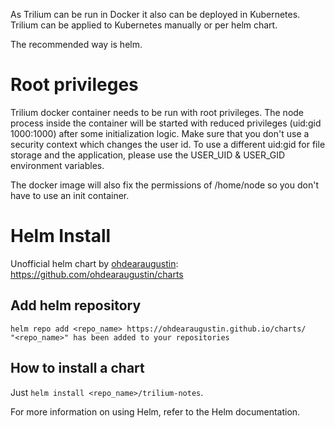 As Trilium can be run in Docker it also can be deployed in Kubernetes.
Trilium can be applied to Kubernetes manually or per helm chart.

The recommended way is helm.

# Root privileges

Trilium docker container needs to be run with root privileges. The node process inside the container will be started with reduced privileges (uid:gid 1000:1000) after some initialization logic. Make sure that you don't use a security context which changes the user id.
To use a different uid:gid for file storage and the application, please use the USER_UID & USER_GID environment variables.

The docker image will also fix the permissions of /home/node so you don't have to use an init container.

# Helm Install

Unofficial helm chart by [ohdearaugustin](https://github.com/ohdearaugustin): https://github.com/ohdearaugustin/charts

## Add helm repository

```
helm repo add <repo_name> https://ohdearaugustin.github.io/charts/
"<repo_name>" has been added to your repositories
```

## How to install a chart
Just `helm install <repo_name>/trilium-notes`.

For more information on using Helm, refer to the Helm documentation.